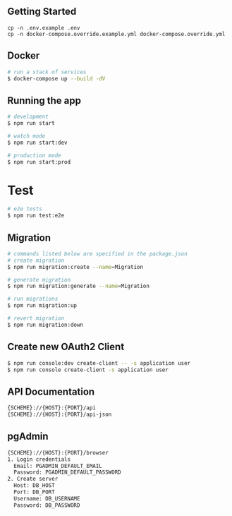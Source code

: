 ## Getting Started

```
cp -n .env.example .env
cp -n docker-compose.override.example.yml docker-compose.override.yml
```

## Docker

```bash
# run a stack of services
$ docker-compose up --build -dV
```

## Running the app

```bash
# development
$ npm run start

# watch mode
$ npm run start:dev

# production mode
$ npm run start:prod
```

# Test

```bash
# e2e tests
$ npm run test:e2e
```

## Migration

```bash
# commands listed below are specified in the package.json
# create migration
$ npm run migration:create --name=Migration

# generate migration
$ npm run migration:generate --name=Migration

# run migrations
$ npm run migration:up

# revert migration
$ npm run migration:down
```

## Create new OAuth2 Client
```bash
$ npm run console:dev create-client -- -s application user
$ npm run console create-client -s application user
```

## API Documentation

```bash
{SCHEME}://{HOST}:{PORT}/api
{SCHEME}://{HOST}:{PORT}/api-json
```

## pgAdmin

```bash
{SCHEME}://{HOST}:{PORT}/browser
1. Login credentials
  Email: PGADMIN_DEFAULT_EMAIL
  Password: PGADMIN_DEFAULT_PASSWORD
2. Create server
  Host: DB_HOST
  Port: DB_PORT
  Username: DB_USERNAME
  Password: DB_PASSWORD
```
